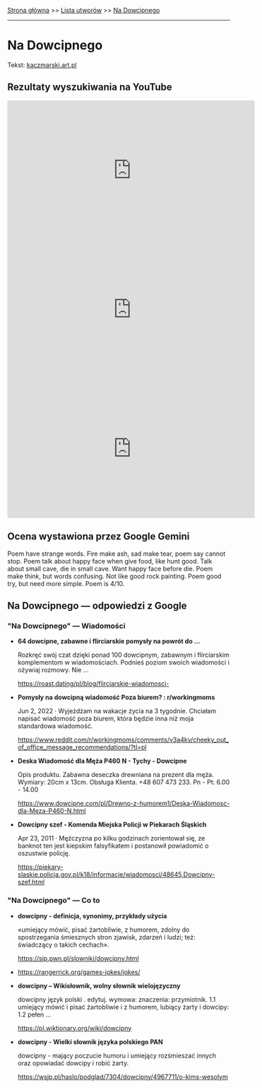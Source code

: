 [Strona główna](../index.md) >> [Lista utworów](../list.md) >> [Na Dowcipnego](311.md)

---

# Na Dowcipnego

Tekst: [kaczmarski.art.pl](https://www.kaczmarski.art.pl/tworczosc/wiersze/na-dowcipnego/)

## Rezultaty wyszukiwania na YouTube

<iframe width="560" height="315" src="https://www.youtube.com/embed/3_PaRYzdRj0?si=IdontcarewhotheIRSsendsImnotpayingtaxes" title="YouTube video player" frameborder="0" allow="accelerometer; autoplay; clipboard-write; encrypted-media; gyroscope; picture-in-picture; web-share" referrerpolicy="strict-origin-when-cross-origin" allowfullscreen></iframe>

<iframe width="560" height="315" src="https://www.youtube.com/embed/qPpJUb3WR0Y?si=IdontcarewhotheIRSsendsImnotpayingtaxes" title="YouTube video player" frameborder="0" allow="accelerometer; autoplay; clipboard-write; encrypted-media; gyroscope; picture-in-picture; web-share" referrerpolicy="strict-origin-when-cross-origin" allowfullscreen></iframe>

<iframe width="560" height="315" src="https://www.youtube.com/embed/ilqJMS2uESM?si=IdontcarewhotheIRSsendsImnotpayingtaxes" title="YouTube video player" frameborder="0" allow="accelerometer; autoplay; clipboard-write; encrypted-media; gyroscope; picture-in-picture; web-share" referrerpolicy="strict-origin-when-cross-origin" allowfullscreen></iframe>

## Ocena wystawiona przez Google Gemini

Poem have strange words. Fire make ash, sad make tear, poem say cannot stop. Poem talk about happy face when give food, like hunt good. Talk about small cave, die in small cave. Want happy face before die. Poem make think, but words confusing. Not like good rock painting. Poem good try, but need more simple. Poem is 4/10.


## Na Dowcipnego — odpowiedzi z Google

### "Na Dowcipnego" — Wiadomości

- **64 dowcipne, zabawne i flirciarskie pomysły na powrót do ...**

    Rozkręć swój czat dzięki ponad 100 dowcipnym, zabawnym i flirciarskim komplementom w wiadomościach. Podnieś poziom swoich wiadomości i ożywiaj rozmowy. Nie ... 

   <https://roast.dating/pl/blog/flirciarskie-wiadomosci->
- **Pomysły na dowcipną wiadomość Poza biurem? : r/workingmoms**

    Jun 2, 2022  ·  Wyjeżdżam na wakacje życia na 3 tygodnie. Chciałam napisać wiadomość poza biurem, która będzie inna niż moja standardowa wiadomość. 

   <https://www.reddit.com/r/workingmoms/comments/v3a4kv/cheeky_out_of_office_message_recommendations/?tl=pl>
- **Deska Wiadomość dla Męża P460 N - Tychy - Dowcipne**

    Opis produktu. Zabawna deseczka drewniana na prezent dla męża. Wymiary: 20cm x 13cm. Obsługa Klienta. +48 607 473 233. Pn - Pt: 6.00 - 14.00 

   <https://www.dowcipne.com/pl/Drewno-z-humorem1/Deska-Wiadomosc-dla-Meza-P460-N.html>
- **Dowcipny szef - Komenda Miejska Policji w Piekarach Śląskich**

    Apr 23, 2011  ·  Mężczyzna po kilku godzinach zorientował się, ze banknot ten jest kiepskim falsyfikatem i postanowił powiadomić o oszustwie policję. 

   <https://piekary-slaskie.policja.gov.pl/k18/informacje/wiadomosci/48645,Dowcipny-szef.html>

### "Na Dowcipnego" — Co to

- **dowcipny - definicja, synonimy, przykłady użycia**

    «umiejący mówić, pisać żartobliwie, z humorem, zdolny do spostrzegania śmiesznych stron zjawisk, zdarzeń i ludzi; też: świadczący o takich cechach». 

   <https://sjp.pwn.pl/slowniki/dowcipny.html>
- <https://rangerrick.org/games-jokes/jokes/>
- **dowcipny – Wikisłownik, wolny słownik wielojęzyczny**

    dowcipny język polski . edytuj. wymowa: znaczenia: przymiotnik. 1.1 umiejący mówić i pisać żartobliwie i z humorem, lubiący żarty i dowcipy: 1.2 pełen ... 

   <https://pl.wiktionary.org/wiki/dowcipny>
- **dowcipny - Wielki słownik języka polskiego PAN**

    dowcipny - mający poczucie humoru i umiejący rozśmieszać innych oraz opowiadać dowcipy i robić żarty. 

   <https://wsjp.pl/haslo/podglad/7304/dowcipny/4967711/o-kims-wesolym>

